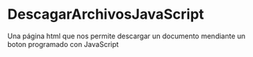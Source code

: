 # DescagarArchivosJavaScript
Una página html que nos permite descargar un documento mendiante un boton programado con JavaScript
